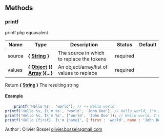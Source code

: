 




## Methods


### printf

printf php equavalent


Name  |  Type  |  Description  |  Status  |  Default
------------  |  ------------  |  ------------  |  ------------  |  ------------
source  |  **{ <a class="link" href="https://developer.mozilla.org/fr/docs/Web/JavaScript/Reference/Objets_globaux/String" target="_blank" title="String">String</a> }**  |  The source in which to replace the tokens  |  required  |
values  |  **{ <a class="link" href="https://developer.mozilla.org/fr/docs/Web/JavaScript/Reference/Objets_globaux/Object" target="_blank" title="Object">Object</a> }{ <a class="link" href="https://developer.mozilla.org/fr/docs/Web/JavaScript/Reference/Objets_globaux/Array" target="_blank" title="Array">Array</a> }{...}**  |  An object/array/list of values to replace  |  required  |

Return **{ <a class="link" href="https://developer.mozilla.org/fr/docs/Web/JavaScript/Reference/Objets_globaux/String" target="_blank" title="String">String</a> }** The resulting string
#### Example
```js
	printf('Hello %s', 'world'); // => Hello world
printf('Hello %s, I\'m %s', 'world', 'John Doe'); // Hello world, I'm John Doe
printf('Hello %s, I\'m %s', ['world', 'John Doe']); // Hello world, I'm John Doe
printf('Hello {first}, I\'m {name}', { first : 'world', name : 'John Doe'}); // Hello world, I'm John Doe

```
Author : Olivier Bossel <olivier.bossel@gmail.com>